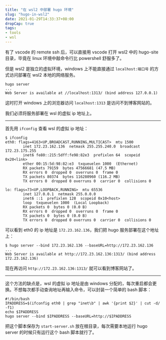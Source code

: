 ```yaml
---
title: "在 wsl2 中部署 hugo 环境"
slug: "hugo-in-wsl2"
date: 2021-01-29T14:33:37+08:00
dropCap: true
tags:
- tools
- wsl
---
```


有了 vscode 的 remote ssh 后，可以直接用 vscode 打开 wsl2 中的 hugo-site 目录，毕竟在 linux 环境中敲命令行比 powershell 舒服多了。

但是 wsl2 是独立的虚拟环境，windows 上不能直接通过 `localhost:端口号` 的方式访问部署在 wsl2 本地的网络服务。

```shell
hugo server
...
Web Server is available at //localhost:1313/ (bind address 127.0.0.1)
```

这时打开 windows 上的浏览器访问 `localhost:1313` 是访问不到博客网站的。

我们必须将服务部署在 wsl 的虚拟 ip 地址上。

---

首先用 `ifconfig` 查看 wsl 的虚拟 ip 地址：

```shell
$ ifconfig
eth0: flags=4163<UP,BROADCAST,RUNNING,MULTICAST>  mtu 1500
        inet 172.23.162.136  netmask 255.255.240.0  broadcast 172.23.175.255
        inet6 fe80::215:5dff:fe98:82e3  prefixlen 64  scopeid 0x20<link>
        ether 00:15:5d:98:82:e3  txqueuelen 1000  (Ethernet)
        RX packets 79159  bytes 47566681 (47.5 MB)
        RX errors 0  dropped 0  overruns 0  frame 0
        TX packets 80374  bytes 116280960 (116.2 MB)
        TX errors 0  dropped 0 overruns 0  carrier 0  collisions 0

lo: flags=73<UP,LOOPBACK,RUNNING>  mtu 65536
        inet 127.0.0.1  netmask 255.0.0.0
        inet6 ::1  prefixlen 128  scopeid 0x10<host>
        loop  txqueuelen 1000  (Local Loopback)
        RX packets 0  bytes 0 (0.0 B)
        RX errors 0  dropped 0  overruns 0  frame 0
        TX packets 0  bytes 0 (0.0 B)
        TX errors 0  dropped 0 overruns 0  carrier 0  collisions 0
```

可以看到 eth0 的 ip 地址是 `172.23.162.136`，我们把 hugo 服务部署在这个地址上：

```shell
$ hugo server --bind 172.23.162.136 --baseURL=http://172.23.162.136
...
Web Server is available at http://172.23.162.136:1313/ (bind address 172.23.162.136)
```

现在再访问 `http://172.23.162.136:1313/` 就可以看到博客网站了。

---

这个方法的缺点是，wsl 的虚拟 ip 地址是由 windows 分配的，每次重启都会更换。不想每次都手动查询地址再输入命令，可以封装一个简单的 bash 脚本：

```shell
#!/bin/bash
IPADDRESS=$(ifconfig eth0 | grep "inet\b" | awk '{print $2}' | cut -d/ -f1)
echo $IPADDRESS
hugo server --bind $IPADDRESS --baseURL=http://$IPADDRESS
```

把这个脚本保存为 `start-server.sh` 放在根目录，每次需要本地运行 hugo server 的时候只有运行这个 bash 脚本就行了。

[^1]: <https://www.saotn.org/hugo-development-environment-in-wsl-2/>
